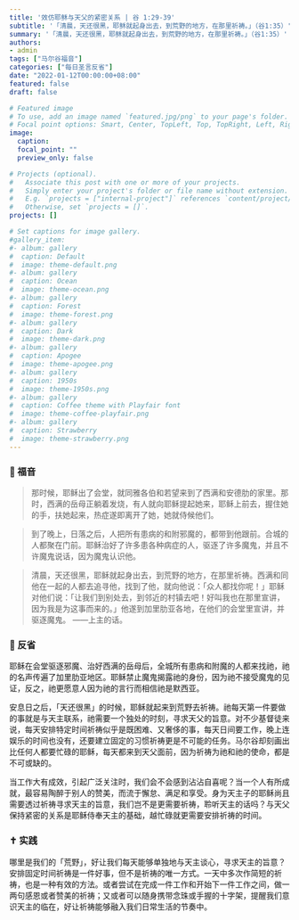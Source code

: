 ```yaml
---
title: '效仿耶稣与天父的紧密关系 | 谷 1:29-39'
subtitle: '「清晨，天还很黑，耶稣就起身出去，到荒野的地方，在那里祈祷。」（谷1:35）'
summary: '「清晨，天还很黑，耶稣就起身出去，到荒野的地方，在那里祈祷。」（谷1:35）'
authors:
- admin
tags: ["马尔谷福音"]
categories: ["每日圣言反省"]
date: "2022-01-12T00:00:00+08:00"
featured: false
draft: false

# Featured image
# To use, add an image named `featured.jpg/png` to your page's folder.
# Focal point options: Smart, Center, TopLeft, Top, TopRight, Left, Right, BottomLeft, Bottom, BottomRight
image:
  caption:
  focal_point: ""
  preview_only: false

# Projects (optional).
#   Associate this post with one or more of your projects.
#   Simply enter your project's folder or file name without extension.
#   E.g. `projects = ["internal-project"]` references `content/project/deep-learning/index.md`.
#   Otherwise, set `projects = []`.
projects: []

# Set captions for image gallery.
#gallery_item:
#- album: gallery
#  caption: Default
#  image: theme-default.png
#- album: gallery
#  caption: Ocean
#  image: theme-ocean.png
#- album: gallery
#  caption: Forest
#  image: theme-forest.png
#- album: gallery
#  caption: Dark
#  image: theme-dark.png
#- album: gallery
#  caption: Apogee
#  image: theme-apogee.png
#- album: gallery
#  caption: 1950s
#  image: theme-1950s.png
#- album: gallery
#  caption: Coffee theme with Playfair font
#  image: theme-coffee-playfair.png
#- album: gallery
#  caption: Strawberry
#  image: theme-strawberry.png
---
```


### :love_letter: 福音
> 那时候，耶稣出了会堂，就同雅各伯和若望来到了西满和安德肋的家里。那时，西满的岳母正躺着发烧，有人就向耶稣提起她来，耶稣上前去，握住她的手，扶她起来，热症遂即离开了她，她就侍候他们。

> 到了晚上，日落之后，人把所有患病的和附邪魔的，都带到他跟前。合城的人都聚在门前。耶稣治好了许多患各种病症的人，驱逐了许多魔鬼，并且不许魔鬼说话，因为魔鬼认识他。

> 清晨，天还很黑，耶稣就起身出去，到荒野的地方，在那里祈祷。西满和同他在一起的人都去追寻他，找到了他，就向他说：「众人都找你呢！」耶稣对他们说：「让我们到别处去，到邻近的村镇去吧！好叫我也在那里宣讲，因为我是为这事而来的。」他遂到加里肋亚各地，在他们的会堂里宣讲，并驱逐魔鬼。 ——上主的话。

### :speech_balloon: 反省
耶稣在会堂驱逐邪魔、治好西满的岳母后，全城所有患病和附魔的人都来找祂，祂的名声传遍了加里肋亚地区。耶稣禁止魔鬼揭露祂的身份，因为祂不接受魔鬼的见证，反之，祂更愿意人因为祂的言行而相信祂是默西亚。

安息日之后，「天还很黑」的时候，耶稣就起来到荒野去祈祷。祂每天第一件要做的事就是与天主联系，祂需要一个独处的时刻，寻求天父的旨意。对不少基督徒来说，每天安排特定时间祈祷似乎是既困难、又奢侈的事，每天日间要工作，晚上连娱乐的时间也没有，还要建立固定的习惯祈祷更是不可能的任务。马尔谷却刻画出比任何人都要忙碌的耶稣，每天都来到天父面前，因为祈祷为祂和祂的使命，都是不可或缺的。

当工作大有成效，引起广泛关注时，我们会不会感到沾沾自喜呢？当一个人有所成就，最容易陶醉于别人的赞美，而流于懈怠、满足和享受。身为天主子的耶稣尚且需要透过祈祷寻求天主的旨意，我们岂不是更需要祈祷，聆听天主的话吗？与天父保持紧密的关系是耶稣侍奉天主的基础，越忙碌就更需要安排祈祷的时间。

### :latin_cross: 实践
哪里是我们的「荒野」，好让我们每天能够单独地与天主谈心，寻求天主的旨意？安排固定时间祈祷是一件好事，但不是祈祷的唯一方式。一天中多次作简短的祈祷，也是一种有效的方法。或者尝试在完成一件工作和开始下一件工作之间，做一两句感恩或者赞美的祈祷；又或者可以随身携带念珠或手握的十字架，提醒我们意识天主的临在，好让祈祷能够融入我们日常生活的节奏中。
